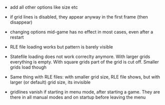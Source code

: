 - add all other options like size etc

- if grid lines is disabled, they appear anyway in the first frame (then disappear)

- changing options mid-game has no effect in most cases, even after a restart

- RLE file loading works but pattern is barely visible

- Statefile loading does not work correclty anymore. With larger grids
  everything  is empty.  With square  grids part  of the  grid is  cut
  off. Smaller grids load though
  
- Same thing  with RLE files: with smaller grid  size, RLE file shows,
  but with larger (or default) grid size, its invisible
  
-  gridlines  vanish  if  starting  in menu  mode,  after  starting  a
  game.  They are  there in  all manual  modes and  on startup  before
  leaving the menu

